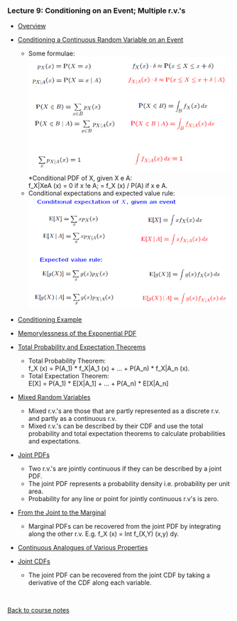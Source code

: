 ### Lecture 9: Conditioning on an Event; Multiple r.v.'s

* [Overview](https://www.youtube.com/watch?v=lEtn24ZNAKE)

* [Conditioning a Continuous Random Variable on an Event](https://www.youtube.com/watch?v=ajki07PRbGU)
  * Some formulae:  
  ![Conditional PDF formulae](../Images/09/conditional_pdf.png)
  *Conditional PDF of X, given X e A:  
  f_X|XeA (x) = 0 if x !e A; = f_X (x) / P(A) if x e A.
  * Conditional expectations and expected value rule:
  ![Conditional expectations formulae](../Images/09/conditional_expectations.png)

* [Conditioning Example](https://www.youtube.com/watch?v=tEpbQb7ZhzI)

* [Memorylessness of the Exponential PDF](https://www.youtube.com/watch?v=sL92ai-DfJw)

* [Total Probability and Expectation Theorems](https://www.youtube.com/watch?v=NEkDb1RmqYY)
  * Total Probability Theorem:  
  f_X (x) = P(A_1) * f_X|A_1 (x) + ... + P(A_n) * f_X|A_n (x).
  * Total Expectation Theorem:  
  E[X] = P(A_1) * E[X|A_1] + ... + P(A_n) * E[X|A_n]

* [Mixed Random Variables](https://www.youtube.com/watch?v=965d38Vv7zw)
  * Mixed r.v.'s are those that are partly represented as a discrete r.v. and partly as a continuous r.v.
  * Mixed r.v.'s can be described by their CDF and 
  use the total probability and total expectation theorems to calculate probabilities and expectations.

* [Joint PDFs](https://www.youtube.com/watch?v=o6IiZV6Rv-Y)
  * Two r.v.'s are jointly continuous if they can be described by a joint PDF.
  * The joint PDF represents a probability density i.e. probability per unit area.
  * Probability for any line or point for jointly continuous r.v's is zero.

* [From the Joint to the Marginal](https://www.youtube.com/watch?v=YKsrbQRv3VE)
  * Marginal PDFs can be recovered from the joint PDF by integrating along the other r.v.
   E.g. f_X (x) = Int f_(X,Y) (x,y) dy.

* [Continuous Analogues of Various Properties](https://www.youtube.com/watch?v=_s3pBOucvmY)

* [Joint CDFs](https://www.youtube.com/watch?v=Awnieu-7jpg)
  * The joint PDF can be recovered from the joint CDF by taking a derivative of the CDF along each variable.
  
<br>

[Back to course notes](../Course_Notes.md)
